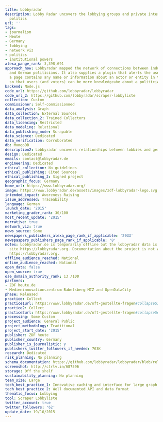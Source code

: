 ```yaml
---
title: Lobbyradar
description: Lobby Radar uncovers the lobbying groups and private interests in German
  politics
url: ''
tags:
- journalism
- Heute
- Germany
- lobbying
- network viz
- politics
- institutional powers
alexa_pange_rank: 3,398,691
approach_how: Lobbyradar mapped the network of connections between industrial lobbies
  and German politicians. It also supplies a plugin that alerts the user whenever
  a page contains any name or information about an actor or entity in their database
  so that users (and voters) can be more knowledgeabe about a politician or a company.
backend: Node.js
code_url: https://github.com/lobbyradar/lobbyradar
code_url_2: https://github.com/lobbyradar/scraper-lobbyliste
collection: Custom
commissioner: Self-commissionned
data_analysis: Graph
data_collection: External Sources
data_collection_2: Trained Collectors
data_licencing: Restricted
data_modeling: Relational
data_publishing_mode: Scrapable
data_science: Dedicated
data_verification: Corroborated
db: MongoDB
description2: Lobbyradar uncovers relationships between lobbies and german policymakers.
design: Dedicated
emails: contact@lobbyradar.de
engineering: Dedicated
ethical_collection: No guidelines
ethical_publishing: Cited Sources
ethical_publishing_2: Signed project
geographic_focus: Germany
home_url: https://www.lobbyradar.org/
image: https://www.lobbyradar.de/assets/images/zdf-lobbyradar-logo.svg
intended_impact: Awareness Raising
issue_addressed: Traceability
language: German
launch_date: '2015'
marketing_grader_rank: 30/100
most_recent_update: '2015'
narrative: true
network_viz: true
news_source: Some
newspapers_publishers_alexa_page_rank_if_applicable: '2933'
newspaspers_publishers_page_rank_if_applicable: '8'
notes: Lobbyradar.de is temporarily offline but the lobbyradar data is hosted on mirror
  site https://lobbyradar.org. Documentation about the project is not available on
  https://lobbyradar.org.
offline_audience_reached: National
online_audience_reached: National
open_data: false
open_source: true
ose_domain_authority_rank: 13 /100
partners:
- ZDF heute.de
- Medieninnovationszentrum Babelsberg MIZ and OpenDataCity
phase: Released
practice: Collect
practice1url: https://www.lobbyradar.de/oft-gestellte-fragen#collapseSix
practice2: Collect
practice2url: https://www.lobbyradar.de/oft-gestellte-fragen#collapseSeven
processing: Some Custom
project_audience: General Public
project_methodology: Traditional
project_start_date: '2015'
publisher: ZDF heute
publisher_country: Germany
publisher_is_journalistic: y
publishers_twitter_followers_if_needed: 703K
research: Dedicated
risk_planning: No planning
schema_documentation: https://github.com/lobbyradar/lobbyradar/blob/release/doc/types.md
screenshot: http://ctrlv.in/687596
storage: Off the shelf
sustainability_planning: No planning
team_size: Large
tech_best_practice_1: Innovative caching and interface for large graph visualisation
tech_best_practice_2: Well documented API and data format
thematic_focus: Lobbying
tool: Scraper Lobbyliste
twitter_account: true
twitter_followers: '62'
update_date: 19/10/2015
---
```


